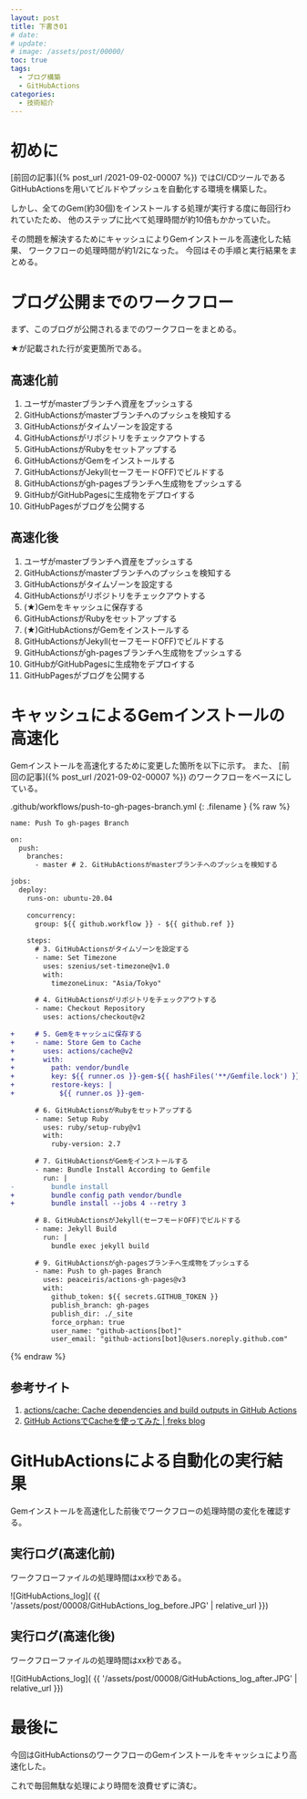 ```yaml
---
layout: post
title: 下書き01
# date: 
# update: 
# image: /assets/post/00000/
toc: true
tags:
  - ブログ構築
  - GitHubActions
categories: 
  - 技術紹介
---
```


# 初めに

[前回の記事]({% post_url /2021-09-02-00007 %})
ではCI/CDツールであるGitHubActionsを用いてビルドやプッシュを自動化する環境を構築した。

しかし、全てのGem(約30個)をインストールする処理が実行する度に毎回行われていたため、
他のステップに比べて処理時間が約10倍もかかっていた。

その問題を解決するためにキャッシュによりGemインストールを高速化した結果、
ワークフローの処理時間が約1/2になった。
今回はその手順と実行結果をまとめる。


# ブログ公開までのワークフロー

まず、このブログが公開されるまでのワークフローをまとめる。

★が記載された行が変更箇所である。


## 高速化前

  1. ユーザがmasterブランチへ資産をプッシュする
  1. GitHubActionsがmasterブランチへのプッシュを検知する
  1. GitHubActionsがタイムゾーンを設定する
  1. GitHubActionsがリポジトリをチェックアウトする
  1. GitHubActionsがRubyをセットアップする
  1. GitHubActionsがGemをインストールする
  1. GitHubActionsがJekyll(セーフモードOFF)でビルドする
  1. GitHubActionsがgh-pagesブランチへ生成物をプッシュする
  1. GitHubがGitHubPagesに生成物をデプロイする
  1. GitHubPagesがブログを公開する


## 高速化後

  1. ユーザがmasterブランチへ資産をプッシュする
  1. GitHubActionsがmasterブランチへのプッシュを検知する
  1. GitHubActionsがタイムゾーンを設定する
  1. GitHubActionsがリポジトリをチェックアウトする
  1. (★)Gemをキャッシュに保存する
  1. GitHubActionsがRubyをセットアップする
  1. (★)GitHubActionsがGemをインストールする
  1. GitHubActionsがJekyll(セーフモードOFF)でビルドする
  1. GitHubActionsがgh-pagesブランチへ生成物をプッシュする
  1. GitHubがGitHubPagesに生成物をデプロイする
  1. GitHubPagesがブログを公開する


# キャッシュによるGemインストールの高速化

Gemインストールを高速化するために変更した箇所を以下に示す。
また、
[前回の記事]({% post_url /2021-09-02-00007 %})
のワークフローをベースにしている。

.github/workflows/push-to-gh-pages-branch.yml
{: .filename }
{% raw %}
```diff
name: Push To gh-pages Branch

on:
  push:
    branches:
      - master # 2. GitHubActionsがmasterブランチへのプッシュを検知する

jobs:
  deploy:
    runs-on: ubuntu-20.04
    
    concurrency:
      group: ${{ github.workflow }} - ${{ github.ref }}
    
    steps:
      # 3. GitHubActionsがタイムゾーンを設定する
      - name: Set Timezone
        uses: szenius/set-timezone@v1.0
        with:
          timezoneLinux: "Asia/Tokyo"
      
      # 4. GitHubActionsがリポジトリをチェックアウトする
      - name: Checkout Repository
        uses: actions/checkout@v2
      
+     # 5. Gemをキャッシュに保存する
+     - name: Store Gem to Cache
+       uses: actions/cache@v2
+       with:
+         path: vendor/bundle
+         key: ${{ runner.os }}-gem-${{ hashFiles('**/Gemfile.lock') }}
+         restore-keys: |
+           ${{ runner.os }}-gem-
      
      # 6. GitHubActionsがRubyをセットアップする
      - name: Setup Ruby
        uses: ruby/setup-ruby@v1
        with:
          ruby-version: 2.7
      
      # 7. GitHubActionsがGemをインストールする
      - name: Bundle Install According to Gemfile
        run: |
-         bundle install
+         bundle config path vendor/bundle
+         bundle install --jobs 4 --retry 3
      
      # 8. GitHubActionsがJekyll(セーフモードOFF)でビルドする
      - name: Jekyll Build
        run: |
          bundle exec jekyll build
      
      # 9. GitHubActionsがgh-pagesブランチへ生成物をプッシュする
      - name: Push to gh-pages Branch
        uses: peaceiris/actions-gh-pages@v3
        with:
          github_token: ${{ secrets.GITHUB_TOKEN }}
          publish_branch: gh-pages
          publish_dir: ./_site
          force_orphan: true
          user_name: "github-actions[bot]"
          user_email: "github-actions[bot]@users.noreply.github.com"
```
{% endraw %}


## 参考サイト

  1. [actions/cache: Cache dependencies and build outputs in GitHub Actions
     ](https://github.com/actions/cache)
  1. [GitHub ActionsでCacheを使ってみた | freks blog
     ](https://blog.freks.jp/github-action-cache/)


# GitHubActionsによる自動化の実行結果

Gemインストールを高速化した前後でワークフローの処理時間の変化を確認する。


## 実行ログ(高速化前)

ワークフローファイルの処理時間はxx秒である。

![GitHubActions_log](
{{ '/assets/post/00008/GitHubActions_log_before.JPG' | relative_url }})


## 実行ログ(高速化後)

ワークフローファイルの処理時間はxx秒である。

![GitHubActions_log](
{{ '/assets/post/00008/GitHubActions_log_after.JPG' | relative_url }})


# 最後に

今回はGitHubActionsのワークフローのGemインストールをキャッシュにより高速化した。

これで毎回無駄な処理により時間を浪費せずに済む。

